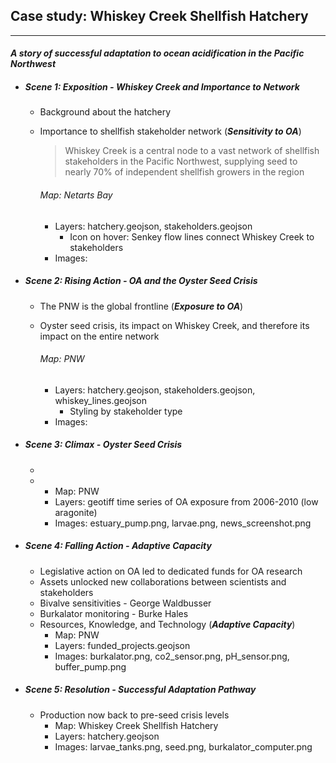 ## Case study: Whiskey Creek Shellfish Hatchery

---

#### *A story of successful adaptation to ocean acidification in the Pacific Northwest*

- ##### Scene 1: Exposition - Whiskey Creek and Importance to Network

    - Background about the hatchery

    - Importance to shellfish stakeholder network (***Sensitivity to OA***)

        > Whiskey Creek is a central node to a vast network of shellfish stakeholders in the Pacific Northwest, supplying seed to nearly 70% of independent shellfish growers in the region

        ###### Map: Netarts Bay

        - Layers: hatchery.geojson, stakeholders.geojson
            - Icon on hover: Senkey flow lines connect Whiskey Creek to stakeholders
        - Images:

- ##### Scene 2: Rising Action - OA and the Oyster Seed Crisis

    - The PNW is the global frontline (***Exposure to OA***)

    - Oyster seed crisis, its impact on Whiskey Creek, and therefore its impact on the entire network

        ###### Map: PNW

        - Layers: hatchery.geojson, stakeholders.geojson, whiskey_lines.geojson
          - Styling by stakeholder type
        - Images: 

- ##### Scene 3: Climax - Oyster Seed Crisis

    - ​
    - ​
        - Map: PNW
        - Layers: geotiff time series of OA exposure from 2006-2010 (low aragonite)
        - Images: estuary_pump.png, larvae.png, news_screenshot.png

- ##### Scene 4: Falling Action - Adaptive Capacity

    - Legislative action on OA led to dedicated funds for OA research
    - Assets unlocked new collaborations between scientists and stakeholders
    - Bivalve sensitivities - George Waldbusser
    - Burkalator monitoring - Burke Hales
    - Resources, Knowledge, and Technology (***Adaptive Capacity***)
      - Map: PNW
      - Layers: funded_projects.geojson
      - Images: burkalator.png, co2_sensor.png, pH_sensor.png, buffer_pump.png

- ##### Scene 5: Resolution - Successful Adaptation Pathway

    - Production now back to pre-seed crisis levels
        - Map: Whiskey Creek Shellfish Hatchery
        - Layers: hatchery.geojson
        - Images: larvae_tanks.png, seed.png, burkalator_computer.png